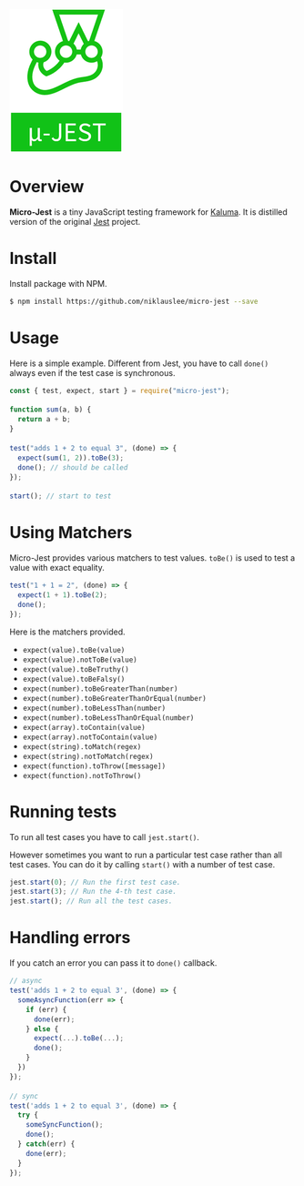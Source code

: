 ![micro-jest](https://github.com/niklauslee/micro-jest/blob/main/images/logo.png?raw=true)

# Overview

**Micro-Jest** is a tiny JavaScript testing framework for [Kaluma](https://kalumajs.org/). It is distilled version of the original [Jest](https://jestjs.io/) project.

# Install

Install package with NPM.

```bash
$ npm install https://github.com/niklauslee/micro-jest --save
```

# Usage

Here is a simple example. Different from Jest, you have to call `done()` always even if the test case is synchronous.

```js
const { test, expect, start } = require("micro-jest");

function sum(a, b) {
  return a + b;
}

test("adds 1 + 2 to equal 3", (done) => {
  expect(sum(1, 2)).toBe(3);
  done(); // should be called
});

start(); // start to test
```

# Using Matchers

Micro-Jest provides various matchers to test values. `toBe()` is used to test a value with exact equality.

```js
test("1 + 1 = 2", (done) => {
  expect(1 + 1).toBe(2);
  done();
});
```

Here is the matchers provided.

- `expect(value).toBe(value)`
- `expect(value).notToBe(value)`
- `expect(value).toBeTruthy()`
- `expect(value).toBeFalsy()`
- `expect(number).toBeGreaterThan(number)`
- `expect(number).toBeGreaterThanOrEqual(number)`
- `expect(number).toBeLessThan(number)`
- `expect(number).toBeLessThanOrEqual(number)`
- `expect(array).toContain(value)`
- `expect(array).notToContain(value)`
- `expect(string).toMatch(regex)`
- `expect(string).notToMatch(regex)`
- `expect(function).toThrow([message])`
- `expect(function).notToThrow()`

# Running tests

To run all test cases you have to call `jest.start()`.

However sometimes you want to run a particular test case rather than all test cases. You can do it by calling `start()` with a number of test case.

```js
jest.start(0); // Run the first test case.
jest.start(3); // Run the 4-th test case.
jest.start(); // Run all the test cases.
```

# Handling errors

If you catch an error you can pass it to `done()` callback.

```js
// async
test('adds 1 + 2 to equal 3', (done) => {
  someAsyncFunction(err => {
    if (err) {
      done(err);
    } else {
      expect(...).toBe(...);
      done();
    }
  })
});

// sync
test('adds 1 + 2 to equal 3', (done) => {
  try {
    someSyncFunction();
    done();
  } catch(err) {
    done(err);
  }
});
```
